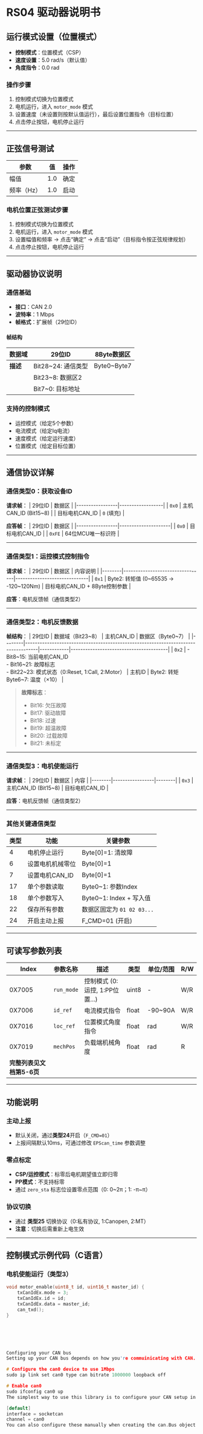 # RS04 驱动器说明书

## 运行模式设置（位置模式）
- **控制模式**：位置模式（CSP）
- **速度设置**：5.0 rad/s（默认值）
- **角度指令**：0.0 rad

### 操作步骤
1. 控制模式切换为位置模式
2. 电机运行，进入 `motor_mode` 模式
3. 设置速度（未设置则按默认值运行），最后设置位置指令（目标位置）
4. 点击停止按钮，电机停止运行

---

## 正弦信号测试
| 参数       | 值   | 操作 |
|------------|------|------|
| 幅值       | 1.0  | 确定 |
| 频率（Hz） | 1.0  | 启动 |

### 电机位置正弦测试步骤
1. 控制模式切换为位置模式
2. 电机运行，进入 `motor_mode` 模式
3. 设置幅值和频率 → 点击“确定” → 点击“启动”（目标指令按正弦规律规划）
4. 点击停止按钮，电机停止运行

---

## 驱动器协议说明
### 通信基础
- **接口**：CAN 2.0
- **波特率**：1 Mbps
- **帧格式**：扩展帧（29位ID）

#### 帧结构
| 数据域     | 29位ID              | 8Byte数据区 |
|------------|---------------------|-------------|
| **描述**   | Bit28~24: 通信类型  | Byte0~Byte7 |
|            | Bit23~8: 数据区2    |             |
|            | Bit7~0: 目标地址    |             |

### 支持的控制模式
- 运控模式（给定5个参数）
- 电流模式（给定Iq电流）
- 速度模式（给定运行速度）
- 位置模式（给定目标位置）

---

## 通信协议详解
### 通信类型0：获取设备ID
**请求帧**：
| 29位ID          | 数据区           |
|-----------------|------------------|
| `0x0`           | 主机CAN_ID (Bit15~8) |
| 目标电机CAN_ID   | `0` (填充)       |

**应答帧**：
| 29位ID          | 数据区              |
|-----------------|---------------------|
| `0x0`           | 目标电机CAN_ID      |
| `0xFE`          | 64位MCU唯一标识符   |

---

### 通信类型1：运控模式控制指令
**请求帧**：
| 29位ID | 数据区                          | 内容说明                     |
|--------|---------------------------------|------------------------------|
| `0x1`  | Byte2: 转矩值 (0~65535 → -120~120Nm) | 目标电机CAN_ID + 8Byte控制参数 |

**应答**：电机反馈帧（通信类型2）

---

### 通信类型2：电机反馈数据
**帧结构**：
| 29位ID | 数据域（Bit23~8）                                                                 | 主机CAN_ID | 数据区（Byte0~7）                     |
|--------|-----------------------------------------------------------------------------------|------------|----------------------------------------|
| `0x2`  | - Bit8~15: 当前电机CAN_ID<br>- Bit16~21: 故障标志<br>- Bit22~23: 模式状态（0:Reset, 1:Call, 2:Motor） | 主机ID     | Byte2: 转矩<br>Byte6~7: 温度（×10）    |

> **故障标志**：  
> - Bit16: 欠压故障  
> - Bit17: 驱动故障  
> - Bit18: 过速  
> - Bit19: 超温故障  
> - Bit20: 过载故障  
> - Bit21: 未标定  

---

### 通信类型3：电机使能运行
**请求帧**：
| 29位ID | 数据区          | 内容   |
|--------|-----------------|--------|
| `0x3`  | 主机CAN_ID (Bit15~8) | 目标电机CAN_ID |

**应答**：电机反馈帧（通信类型2）

---

### 其他关键通信类型
| 类型 | 功能               | 关键参数               |
|------|--------------------|------------------------|
| 4    | 电机停止运行       | Byte[0]=1: 清故障      |
| 6    | 设置电机机械零位   | Byte[0]=1             |
| 7    | 设置电机CAN_ID     | Byte[0]=1             |
| 17   | 单个参数读取       | Byte0~1: 参数Index     |
| 18   | 单个参数写入       | Byte0~1: Index + 写入值 |
| 22   | 保存所有参数       | 数据区固定为 `01 02 03...` |
| 24   | 开启主动上报       | F_CMD=01 (开启)        |

---

## 可读写参数列表
| Index   | 参数名称       | 描述                          | 类型   | 单位/范围        | R/W  |
|---------|----------------|-------------------------------|--------|------------------|------|
| 0X7005  | `run_mode`     | 控制模式 (0:运控, 1:PP位置...) | uint8  | -                | W/R  |
| 0X7006  | `id_ref`       | 电流模式指令                  | float  | -90~90A          | W/R  |
| 0X7016  | `loc_ref`      | 位置模式角度指令              | float  | rad              | W/R  |
| 0X7019  | `mechPos`      | 负载端机械角度                | float  | rad              | R    |
| **完整列表见文档第5-6页** |  |  |  |  |  |

---

## 功能说明
### 主动上报
- 默认关闭，通过**类型24**开启（`F_CMD=01`）
- 上报间隔默认10ms，可通过修改 `EPScan_time` 参数调整

### 零点标定
- **CSP/运控模式**：标零后电机期望值立即归零
- **PP模式**：不支持标零
- 通过 `zero_sta` 标志位设置零点范围（0: 0~2π；1: -π~π）

### 协议切换
- 通过 **类型25** 切换协议（0:私有协议, 1:Canopen, 2:MT）
- **注意**：切换后需重新上电生效

---

## 控制模式示例代码（C语言）
### 电机使能运行（类型3）
```c
void motor_enable(uint8_t id, uint16_t master_id) {
    txCanIdEx.mode = 3;
    txCanIdEx.id = id;
    txCanIdEx.data = master_id;
    can_txd();
}






Configuring your CAN bus
Setting up your CAN bus depends on how you're commuinicating with CAN. If you're using a Canable compatible USB-CAN device, you can set up your can bus as follows:

# Configure the can0 device to use 1Mbps
sudo ip link set can0 type can bitrate 1000000 loopback off

# Enable can0
sudo ifconfig can0 up
The simplest way to use this library is to configure your CAN setup in the ~/.can file, which if you're using the setup above looks like this:

[default]
interface = socketcan
channel = can0
You can also configure these manually when creating the can.Bus object in code. For the robstride CLI client you can configure these values with the optional --interface and --channel CLI arguments.

